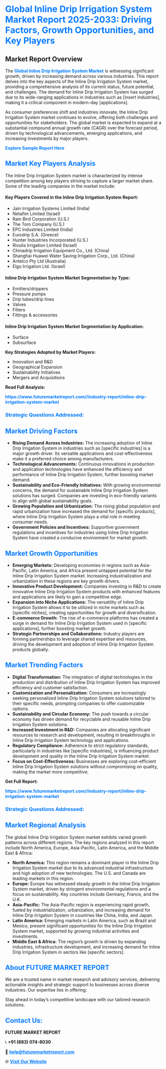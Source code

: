 <h1 style="color: #007BFF;">Global Inline Drip Irrigation System Market Report 2025-2033: Driving Factors, Growth Opportunities, and Key Players</h1>

<section id="overview">
<h2>Market Report Overview</h2>
<p>The <a href="https://www.futuremarketreport.com//industry-report/inline-drip-irrigation-system-market" style="color: #007BFF; text-decoration: none;"><strong>Global Inline Drip Irrigation System Market</strong></a> is witnessing significant growth, driven by increasing demand across various industries. This report delves into the key aspects of the Inline Drip Irrigation System market, providing a comprehensive analysis of its current status, future potential, and challenges. The demand for Inline Drip Irrigation System has surged due to its wide-ranging applications in industries such as [insert industries], making it a critical component in modern-day [applications].</p>
<p>As consumer preferences shift and industries innovate, the Inline Drip Irrigation System market continues to evolve, offering both challenges and opportunities for stakeholders. The global market is expected to expand at a substantial compound annual growth rate (CAGR) over the forecast period, driven by technological advancements, emerging applications, and increasing investments by major players.</p>
</section>

<section id="overview">
<p><a href="https://www.futuremarketreport.com//request-sample/reportId=54017" style="color: #007BFF; text-decoration: none;"><strong>Explore Sample Report Here</strong></a></p>
</section>

<section id="key-players">
<h2 style="color: #007BFF;">Market Key Players Analysis</h2>
<p>The Inline Drip Irrigation System market is characterized by intense competition among key players striving to capture a larger market share. Some of the leading companies in the market include:</p>
<h4>Key Players Covered in the Inline Drip Irrigation System Report:</h4>
<ul><li>Jain Irrigation Systems Limited (India)</li><li>Netafim Limited (Israel)</li><li>Rain Bird Corporation (U.S.)</li><li>The Toro Company (U.S.)</li><li>EPC Industries Limited (India)</li><li>Eurodrip S.A. (Greece)</li><li>Hunter Industries Incorporated (U.S.)</li><li>Rivulis Irrigation Limited (Israel)</li><li>Chinadrip Irrigation Equipment Co., Ltd. (China)</li><li>Shanghai Huawei Water Saving Irrigation Corp., Ltd. (China)</li><li>Antelco Pty Ltd (Australia)</li><li>Elgo Irrigation Ltd. (Israel)</li></ul>
<h4>Inline Drip Irrigation System Market Segmentation by Type:</h4>
<ul><li>Emitters/drippers</li><li>Pressure pumps</li><li>Drip tubes/drip lines</li><li>Valves</li><li>Filters</li><li>Fittings &amp; accessories</li></ul>

<h4>Inline Drip Irrigation System Market Segmentation by Application:</h4>
<ul><li>Surface</li><li>Subsurface</li></ul>
<p><strong>Key Strategies Adopted by Market Players:</strong></p>
<ul>
<li>Innovation and R&D</li>
<li>Geographical Expansion</li>
<li>Sustainability Initiatives</li>
<li>Mergers and Acquisitions</li>
</ul>
</section>

<section>
<p><strong>Read Full Analysis: </strong></p><a href="https://www.futuremarketreport.com//industry-report/inline-drip-irrigation-system-market" style="color: #007BFF; text-decoration: none;"><strong>https://www.futuremarketreport.com//industry-report/inline-drip-irrigation-system-market</strong></a>
<h3 style="color: #007BFF;">Strategic Questions Addressed:</h3>
</section>

<section id="driving-factors">
<h2 style="color: #007BFF;">Market Driving Factors</h2>
<ul>
<li><strong>Rising Demand Across Industries:</strong> The increasing adoption of Inline Drip Irrigation System in industries such as [specific industries] is a major growth driver. Its versatile applications and cost-effectiveness make it a preferred choice among manufacturers.</li>
<li><strong>Technological Advancements:</strong> Continuous innovations in production and application technologies have enhanced the efficiency and performance of Inline Drip Irrigation System, further boosting market demand.</li>
<li><strong>Sustainability and Eco-Friendly Initiatives:</strong> With growing environmental concerns, the demand for sustainable Inline Drip Irrigation System solutions has surged. Companies are investing in eco-friendly variants to align with global sustainability goals.</li>
<li><strong>Growing Population and Urbanization:</strong> The rising global population and rapid urbanization have increased the demand for [specific products], where Inline Drip Irrigation System plays a vital role in meeting consumer needs.</li>
<li><strong>Government Policies and Incentives:</strong> Supportive government regulations and incentives for industries using Inline Drip Irrigation System have created a conducive environment for market growth.</li>
</ul>
</section>

<section id="growth-opportunities">
<h2 style="color: #007BFF;">Market Growth Opportunities</h2>
<ul>
<li><strong>Emerging Markets:</strong> Developing economies in regions such as Asia-Pacific, Latin America, and Africa present untapped potential for the Inline Drip Irrigation System market. Increasing industrialization and urbanization in these regions are key growth drivers.</li>
<li><strong>Innovative Product Development:</strong> Companies investing in R&D to create innovative Inline Drip Irrigation System products with enhanced features and applications are likely to gain a competitive edge.</li>
<li><strong>Expansion into Niche Applications:</strong> The versatility of Inline Drip Irrigation System allows it to be utilized in niche markets such as [specific niches], creating opportunities for growth and diversification.</li>
<li><strong>E-commerce Growth:</strong> The rise of e-commerce platforms has created a surge in demand for Inline Drip Irrigation System used in [specific applications], further boosting market growth.</li>
<li><strong>Strategic Partnerships and Collaborations:</strong> Industry players are forming partnerships to leverage shared expertise and resources, driving the development and adoption of Inline Drip Irrigation System products globally.</li>
</ul>
</section>

<section id="trending-factors">
<h2 style="color: #007BFF;">Market Trending Factors</h2>
<ul>
<li><strong>Digital Transformation:</strong> The integration of digital technologies in the production and distribution of Inline Drip Irrigation System has improved efficiency and customer satisfaction.</li>
<li><strong>Customization and Personalization:</strong> Consumers are increasingly seeking personalized Inline Drip Irrigation System solutions tailored to their specific needs, prompting companies to offer customizable options.</li>
<li><strong>Sustainability and Circular Economy:</strong> The push towards a circular economy has driven demand for recyclable and reusable Inline Drip Irrigation System solutions.</li>
<li><strong>Increased Investment in R&D:</strong> Companies are allocating significant resources to research and development, resulting in breakthroughs in Inline Drip Irrigation System technology and applications.</li>
<li><strong>Regulatory Compliance:</strong> Adherence to strict regulatory standards, particularly in industries like [specific industries], is influencing product development and quality in the Inline Drip Irrigation System market.</li>
<li><strong>Focus on Cost-Effectiveness:</strong> Businesses are exploring cost-efficient Inline Drip Irrigation System solutions without compromising on quality, making the market more competitive.</li>
</ul>
</section>

<section>
<p><strong>Get Full Report: </strong></p><a href="https://www.futuremarketreport.com//industry-report/inline-drip-irrigation-system-market" style="color: #007BFF; text-decoration: none;"><strong>https://www.futuremarketreport.com//industry-report/inline-drip-irrigation-system-market</strong></a>
<h3 style="color: #007BFF;">Strategic Questions Addressed:</h3>
</section>


<section id="regional-analysis">
<h2 style="color: #007BFF;">Market Regional Analysis</h2>
<p>The global Inline Drip Irrigation System market exhibits varied growth patterns across different regions. The key regions analyzed in this report include North America, Europe, Asia-Pacific, Latin America, and the Middle East & Africa:</p>
<ul>
<li><strong>North America:</strong> This region remains a dominant player in the Inline Drip Irrigation System market due to its advanced industrial infrastructure and high adoption of new technologies. The U.S. and Canada are leading markets in this region.</li>
<li><strong>Europe:</strong> Europe has witnessed steady growth in the Inline Drip Irrigation System market, driven by stringent environmental regulations and a focus on sustainability. Key countries include Germany, France, and the U.K.</li>
<li><strong>Asia-Pacific:</strong> The Asia-Pacific region is experiencing rapid growth, fueled by industrialization, urbanization, and increasing demand for Inline Drip Irrigation System in countries like China, India, and Japan.</li>
<li><strong>Latin America:</strong> Emerging markets in Latin America, such as Brazil and Mexico, present significant opportunities for the Inline Drip Irrigation System market, supported by growing industrial activities and investments.</li>
<li><strong>Middle East & Africa:</strong> The region’s growth is driven by expanding industries, infrastructure development, and increasing demand for Inline Drip Irrigation System in sectors like [specific sectors].</li>
</ul>
</section>

<footer>
<h2 style="color: #007BFF;">About FUTURE MARKET REPORT</h2>
<p>We are a trusted name in market research and advisory services, delivering actionable insights and strategic support to businesses across diverse industries. Our expertise lies in offering:</p>

<p>Stay ahead in today’s competitive landscape with our tailored research solutions.</p>

<h2 style="color: #007BFF;">Contact Us:</h2>
<p><strong>FUTURE MARKET REPORT</strong></p>
<p>📞 <strong>+91 (883) 074-8030</strong></p>
<p>📧 <strong><a href="mailto:help@futuremarketreport.com" style="color: #007BFF;">help@futuremarketreport.com</a></strong></p>
<p>🌐 <strong><a href="https://www.futuremarketreport.com/" style="color: #007BFF;">Visit Our Website</a></strong></p>
</footer>